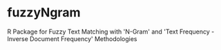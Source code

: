 # fuzzyNgram
R Package for Fuzzy Text Matching with 'N-Gram' and 'Text Frequency - Inverse Document Frequency' Methodologies
